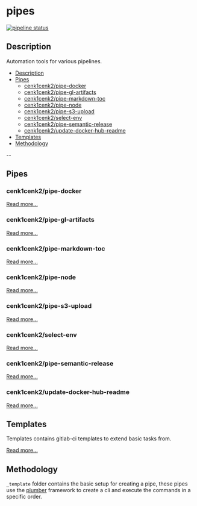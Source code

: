 # pipes

[![pipeline status](https://gitlab.kilic.dev/devops/pipes/badges/master/pipeline.svg)](https://gitlab.kilic.dev/devops/pipes/-/commits/master)

## Description

Automation tools for various pipelines.

<!-- toc -->

- [Description](#description)
- [Pipes](#pipes-1)
  - [cenk1cenk2/pipe-docker](#cenk1cenk2pipe-docker)
  - [cenk1cenk2/pipe-gl-artifacts](#cenk1cenk2pipe-gl-artifacts)
  - [cenk1cenk2/pipe-markdown-toc](#cenk1cenk2pipe-markdown-toc)
  - [cenk1cenk2/pipe-node](#cenk1cenk2pipe-node)
  - [cenk1cenk2/pipe-s3-upload](#cenk1cenk2pipe-s3-upload)
  - [cenk1cenk2/select-env](#cenk1cenk2select-env)
  - [cenk1cenk2/pipe-semantic-release](#cenk1cenk2pipe-semantic-release)
  - [cenk1cenk2/update-docker-hub-readme](#cenk1cenk2update-docker-hub-readme)
- [Templates](#templates)
- [Methodology](#methodology)

<!-- tocstop -->

--

## Pipes

### cenk1cenk2/pipe-docker

[Read more...](./docker/README.md)

### cenk1cenk2/pipe-gl-artifacts

[Read more...](./gl-artifacts/README.md)

### cenk1cenk2/pipe-markdown-toc

[Read more...](./markdown-toc/README.md)

### cenk1cenk2/pipe-node

[Read more...](./node/README.md)

### cenk1cenk2/pipe-s3-upload

[Read more...](./s3-upload/README.md)

### cenk1cenk2/select-env

[Read more...](./select-env/README.md)

### cenk1cenk2/pipe-semantic-release

[Read more...](./semantic-release/README.md)

### cenk1cenk2/update-docker-hub-readme

[Read more...](./update-docker-hub-readme/README.md)

## Templates

Templates contains gitlab-ci templates to extend basic tasks from.

[Read more...](./templates)

## Methodology

`_template` folder contains the basic setup for creating a pipe, these pipes use the [plumber](https://gitlab.kilic.dev/libraries/plumber) framework to create a cli and execute the commands in a specific order.
